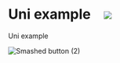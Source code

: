 # Uni example &nbsp;&nbsp;&nbsp;<a href="https://staging-preview-407--vendia-app.netlify.app/create?repo=https://github.com/DavidTron5000/explorer-demo"><img src="https://user-images.githubusercontent.com/35479789/161577701-d159982e-ddfa-4afe-8b47-73c2e73c9ad5.svg"></a>


Uni example



![Smashed button (2)](https://user-images.githubusercontent.com/35479789/161577701-d159982e-ddfa-4afe-8b47-73c2e73c9ad5.svg)

